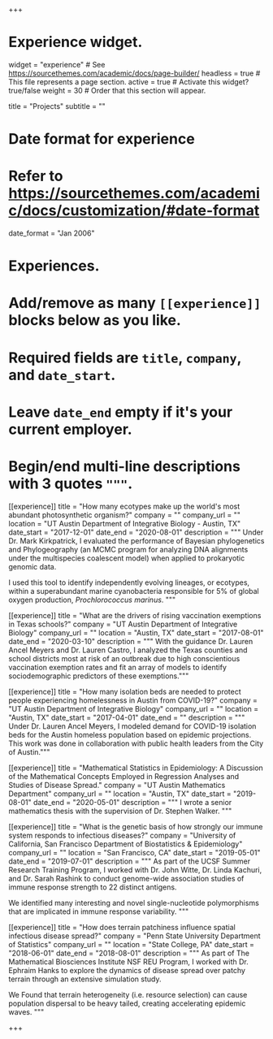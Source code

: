 +++
# Experience widget.
widget = "experience"  # See https://sourcethemes.com/academic/docs/page-builder/
headless = true  # This file represents a page section.
active = true  # Activate this widget? true/false
weight = 30  # Order that this section will appear.

title = "Projects"
subtitle = ""

# Date format for experience
#   Refer to https://sourcethemes.com/academic/docs/customization/#date-format
date_format = "Jan 2006"

# Experiences.
#   Add/remove as many `[[experience]]` blocks below as you like.
#   Required fields are `title`, `company`, and `date_start`.
#   Leave `date_end` empty if it's your current employer.
#   Begin/end multi-line descriptions with 3 quotes `"""`.

[[experience]]
  title = "How many ecotypes make up the world's most abundant photosynthetic organism?"
  company = ""
  company_url = ""
  location = "UT Austin Department of Integrative Biology - Austin, TX"
  date_start = "2017-12-01"
  date_end = "2020-08-01"
  description = """
  Under Dr. Mark Kirkpatrick, I evaluated the performance of Bayesian phylogenetics and Phylogeography (an MCMC program for analyzing DNA alignments under the multispecies coalescent model) when applied to prokaryotic genomic data. 

  I used this tool to identify independently evolving lineages, or ecotypes, within a superabundant marine cyanobacteria responsible for 5% of global oxygen production, *Prochlorococcus marinus*.
  """

[[experience]]
  title = "What are the drivers of rising vaccination exemptions in Texas schools?"
  company = "UT Austin Department of Integrative Biology"
  company_url = ""
  location = "Austin, TX"
  date_start = "2017-08-01"
  date_end = "2020-03-10"
  description = """
  With the guidance Dr. Lauren Ancel Meyers and Dr. Lauren Castro, I analyzed the Texas counties and school districts most at risk of an outbreak due to high conscientious vaccination exemption rates and fit an array of models to identify sociodemographic predictors of these exemptions."""


[[experience]]
  title = "How many isolation beds are needed to protect people experiencing homelessness in Austin from COVID-19?"
  company = "UT Austin Department of Integrative Biology"
  company_url = ""
  location = "Austin, TX"
  date_start = "2017-04-01"
  date_end = ""
  description = """
  Under Dr. Lauren Ancel Meyers, I modeled demand for COVID-19 isolation beds for the Austin homeless population based on epidemic projections. This work was done in collaboration with public health leaders from the City of Austin."""

[[experience]]
  title = "Mathematical Statistics in Epidemiology: A Discussion of the Mathematical Concepts Employed in Regression Analyses and Studies of Disease Spread."
  company = "UT Austin Mathematics Department"
  company_url = ""
  location = "Austin, TX"
  date_start = "2019-08-01"
  date_end = "2020-05-01"
  description = """
  I wrote a senior mathematics thesis with the supervision of Dr. Stephen Walker.
  """

[[experience]]
  title = "What is the genetic basis of how strongly our immune system responds to infectious diseases?"
  company = "University of California, San Francisco Department of Biostatistics & Epidemiology"
  company_url = ""
  location = "San Francisco, CA"
  date_start = "2019-05-01"
  date_end = "2019-07-01"
  description = """
  As part of the UCSF Summer Research Training Program, I worked with Dr. John Witte, Dr. Linda Kachuri, and Dr. Sarah Rashink to conduct genome-wide association studies of immune response strength to 22 distinct antigens.

  We identified many interesting and novel single-nucleotide polymorphisms that are implicated in immune response variability.
  """

[[experience]]
  title = "How does terrain patchiness influence spatial infectious disease spread?"
  company = "Penn State University Department of Statistics"
  company_url = ""
  location = "State College, PA"
  date_start = "2018-06-01"
  date_end = "2018-08-01"
  description = """
  As part of The Mathematical Biosciences Institute NSF REU Program, I worked with Dr. Ephraim Hanks to explore the dynamics of disease spread over patchy terrain through an extensive simulation study.
  
  We Found that terrain heterogeneity (i.e. resource selection) can cause population dispersal to be heavy tailed, creating accelerating epidemic waves.
  """

+++
